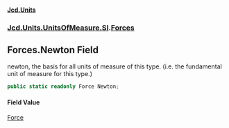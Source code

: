 #### [Jcd.Units](index.md 'index')
### [Jcd.Units.UnitsOfMeasure.SI](Jcd.Units.UnitsOfMeasure.SI.md 'Jcd.Units.UnitsOfMeasure.SI').[Forces](Forces.md 'Jcd.Units.UnitsOfMeasure.SI.Forces')

## Forces.Newton Field

newton, the basis for all units of measure of this type. (i.e. the fundamental unit of measure for this type.)

```csharp
public static readonly Force Newton;
```

#### Field Value
[Force](Force.md 'Jcd.Units.UnitTypes.Force')